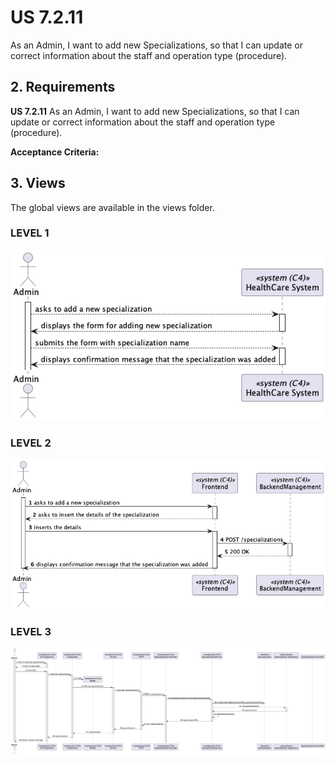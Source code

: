 # US 7.2.11

 As an Admin, I want to add new Specializations, so that I can update or correct information about the staff and operation type (procedure).

## 2. Requirements


**US 7.2.11**  As an Admin, I want to add new Specializations, so that I can update or correct information about the staff and operation type (procedure).


**Acceptance Criteria:**

## 3. Views

The global views are available in the views folder. 

### LEVEL 1

![level1_view](views/level1/process-view.png)

### LEVEL 2

![level2_view](views/level2/process-view.png)

### LEVEL 3

![level3_view](views/level3/process-view.png)


